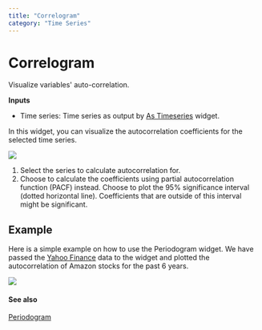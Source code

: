 ```yaml
---
title: "Correlogram"
category: "Time Series"
---
```

Correlogram
===========

Visualize variables' auto-correlation.

**Inputs**

- Time series: Time series as output by [As Timeseries](../as_timeseries/) widget.

In this widget, you can visualize the autocorrelation coefficients for the selected time series.

![](../images/correlogram.png)

1. Select the series to calculate autocorrelation for.
2. Choose to calculate the coefficients using partial autocorrelation function (PACF) instead. Choose to plot the 95% significance interval (dotted horizontal line). Coefficients that are outside of this interval might be significant.

Example
-------

Here is a simple example on how to use the Periodogram widget. We have passed the [Yahoo Finance](../yahoo_finance/) data to the widget and plotted the autocorrelation of Amazon stocks for the past 6 years.

![](../images/Correlogram-Example.png)

#### See also

[Periodogram](../periodogram_w/)
